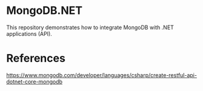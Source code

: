 # MongoDB.NET
This repository demonstrates how to integrate MongoDB with .NET applications (API).


# References
https://www.mongodb.com/developer/languages/csharp/create-restful-api-dotnet-core-mongodb
